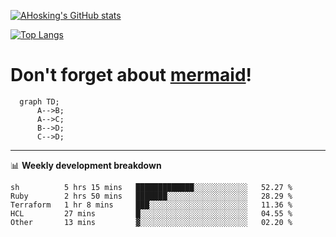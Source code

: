 [![AHosking's GitHub stats](https://github-readme-stats.vercel.app/api?username=ahosking&count_private=true&show_icons=true&theme=onedark&hide_rank=true&include_all_commits=true)](https://github.com/ahosking)

[![Top Langs](https://github-readme-stats.vercel.app/api/top-langs/?username=ahosking&layout=compact&theme=onedark)](https://github.com/ahosking)


# Don't forget about [mermaid](https://github.blog/2022-02-14-include-diagrams-markdown-files-mermaid/)!

```mermaid
  graph TD;
      A-->B;
      A-->C;
      B-->D;
      C-->D;
```
-------

📊 **Weekly development breakdown**

<!--START_SECTION:waka-->

```text
sh          5 hrs 15 mins   █████████████░░░░░░░░░░░░   52.27 %
Ruby        2 hrs 50 mins   ███████░░░░░░░░░░░░░░░░░░   28.29 %
Terraform   1 hr 8 mins     ███░░░░░░░░░░░░░░░░░░░░░░   11.36 %
HCL         27 mins         █░░░░░░░░░░░░░░░░░░░░░░░░   04.55 %
Other       13 mins         ▓░░░░░░░░░░░░░░░░░░░░░░░░   02.20 %
```

<!--END_SECTION:waka-->
